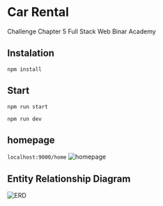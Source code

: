 # Car Rental

Challenge Chapter 5 Full Stack Web Binar Academy 

## Instalation
```
npm install
```

## Start
```
npm run start
```

```
npm run dev
```

## homepage
```localhost:9000/home```
![homepage](https://github.com/Danarzlf/Challenge-chapter-4-Binar-Academy/blob/main/public/image/homepage.png?raw=true)


##  Entity Relationship Diagram
![ERD](https://github.com/Danarzlf/Challenge-chapter-4-Binar-Academy/blob/main/public/image/diagramdb.png?raw=true)











